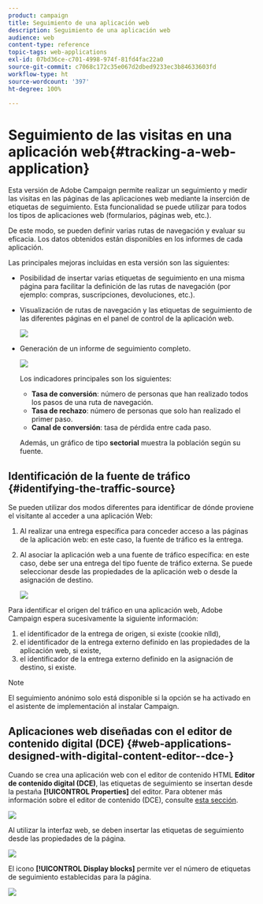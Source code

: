 ```yaml
---
product: campaign
title: Seguimiento de una aplicación web
description: Seguimiento de una aplicación web
audience: web
content-type: reference
topic-tags: web-applications
exl-id: 07bd36ce-c701-4998-974f-81fd4fac22a0
source-git-commit: c7068c172c35e067d2dbed9233ec3b84633603fd
workflow-type: ht
source-wordcount: '397'
ht-degree: 100%

---
```


# Seguimiento de las visitas en una aplicación web{#tracking-a-web-application}

Esta versión de Adobe Campaign permite realizar un seguimiento y medir las visitas en las páginas de las aplicaciones web mediante la inserción de etiquetas de seguimiento. Esta funcionalidad se puede utilizar para todos los tipos de aplicaciones web (formularios, páginas web, etc.).

De este modo, se pueden definir varias rutas de navegación y evaluar su eficacia. Los datos obtenidos están disponibles en los informes de cada aplicación.

Las principales mejoras incluidas en esta versión son las siguientes:

* Posibilidad de insertar varias etiquetas de seguimiento en una misma página para facilitar la definición de las rutas de navegación (por ejemplo: compras, suscripciones, devoluciones, etc.).
* Visualización de rutas de navegación y las etiquetas de seguimiento de las diferentes páginas en el panel de control de la aplicación web.

   ![](assets/trackers_1.png)

* Generación de un informe de seguimiento completo.

   ![](assets/trackers_5.png)

   Los indicadores principales son los siguientes:

   * **Tasa de conversión**: número de personas que han realizado todos los pasos de una ruta de navegación.
   * **Tasa de rechazo**: número de personas que solo han realizado el primer paso.
   * **Canal de conversión**: tasa de pérdida entre cada paso.

   Además, un gráfico de tipo **sectorial** muestra la población según su fuente.

## Identificación de la fuente de tráfico {#identifying-the-traffic-source}

Se pueden utilizar dos modos diferentes para identificar de dónde proviene el visitante al acceder a una aplicación Web:

1. Al realizar una entrega específica para conceder acceso a las páginas de la aplicación web: en este caso, la fuente de tráfico es la entrega.
1. Al asociar la aplicación web a una fuente de tráfico específica: en este caso, debe ser una entrega del tipo fuente de tráfico externa. Se puede seleccionar desde las propiedades de la aplicación web o desde la asignación de destino.

   ![](assets/trackers_6.png)

Para identificar el origen del tráfico en una aplicación web, Adobe Campaign espera sucesivamente la siguiente información:

1. el identificador de la entrega de origen, si existe (cookie nlId),
1. el identificador de la entrega externo definido en las propiedades de la aplicación web, si existe,
1. el identificador de la entrega externo definido en la asignación de destino, si existe.

>[!NOTE]
>
>El seguimiento anónimo solo está disponible si la opción se ha activado en el asistente de implementación al instalar Campaign.

## Aplicaciones web diseñadas con el editor de contenido digital (DCE) {#web-applications-designed-with-digital-content-editor--dce-}

Cuando se crea una aplicación web con el editor de contenido HTML **Editor de contenido digital (DCE)**, las etiquetas de seguimiento se insertan desde la pestaña **[!UICONTROL Properties]** del editor. Para obtener más información sobre el editor de contenido (DCE), consulte [esta sección](about-campaign-html-editor.md).

![](assets/trackers_2.png)

Al utilizar la interfaz web, se deben insertar las etiquetas de seguimiento desde las propiedades de la página.

![](assets/trackers_3.png)

El icono **[!UICONTROL Display blocks]** permite ver el número de etiquetas de seguimiento establecidas para la página.

![](assets/trackers_4.png)
